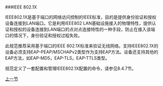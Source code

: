 ###IEEE 802.1X

IEEE802.1X是基于端口的网络访问控制的IEEE标准，目的是提供身份验证和授权设备连接到LAN端口。它是利用IEEE802 LAN基础设施接入的物理特性，提供认证和授权的设备连接到LAN端口的点对点连接特性的一种手段，防止在接入该端口的情况下，身份验证和授权过程失败。

此规范推荐采用基于端口的IEEE 802.1X标准来验证无线网络。支持IEEE802.1X的设备必须支持EAP-PEAP/MSCHAPv2类型作为支持EAP方法。设备还支持其他的EAP方法，如EAP-MD5，EAP-TLS，EAP-TTLS类型。

规范定义了一套配置和管理IEEE802.1X配置的命令，请参见8.4.7节。

[上一节](10.02.md)



